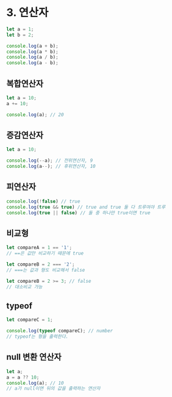 # 3. 연산자

```js
let a = 1;
let b = 2;

console.log(a + b);
console.log(a * b);
console.log(a / b);
console.log(a - b);
```

## 복합연산자
```js
let a = 10;
a += 10;

console.log(a); // 20
```

## 증감연산자
```js
let a = 10;

console.log(--a); // 전위연산자, 9
console.log(a--); // 후위연산자, 10
```

## 피연산자

```js
console.log(!false) // true
console.log(true && true) // true and true 둘 다 트루여야 트루
console.log(true || false) // 둘 중 하나만 true이면 true
```

## 비교형

```js
let compareA = 1 == '1';
// ==은 값만 비교하기 때문에 true

let compareB = 2 === '2';
// ===는 값과 형도 비교해서 false

let compareB = 2 >= 3; // false
// 대소비교 가능
```

## typeof
```js
let compareC = 1;

console.log(typeof compareC); // number
// typeof는 형을 출력한다.
```

## null 변환 연산자
```js
let a;
a = a ?? 10;
console.log(a); // 10
// a가 null이면 뒤의 값을 출력하는 연산자 
```